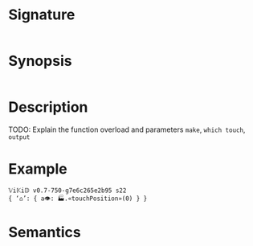 # Signature
```vikid-signature
```

# Synopsis
```vikid-synopsis
```

# Description
TODO: Explain the function overload and parameters `make`, `which touch`, `output`

# Example
```vikid-script
𝕍i𝕂i𝔻 v0.7-750-g7e6c265e2b95 s22
{ ‘⌂’: { a👁: 🏭.«touchPosition»(0) } }
```




# Semantics
